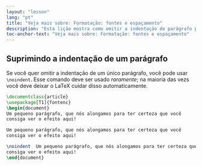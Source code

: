 ```yaml
---
layout: "lesson"
lang: "pt"
title: "Veja mais sobre: Formatação: fontes e espaçamento"
description: "Esta lição mostra como omitir a indentação de parágrafo para um único parágrafo."
toc-anchor-text: "Veja mais sobre: Formatação: fontes e espaçamento"
---
```


## Suprimindo a indentação de um parágrafo

Se você quer omitir a indentação de um único parágrafo, você pode usar
`\noindent`.  Esse comando deve ser usado _raramente_;  na maioria das vezs você
deve deixar o LaTeX cuidar disso automaticamente.

```latex
\documentclass{article}
\usepackage[T1]{fontenc}
\begin{document}
Um pequeno parágrafo, que nós alongamos para ter certeza que você
consiga ver o efeito aqui!

Um pequeno parágrafo, que nós alongamos para ter certeza que você
consiga ver o efeito aqui!

\noindent  Um pequeno parágrafo, que nós alongamos para ter certeza que você
consiga ver o efeito aqui!
\end{document}
```
